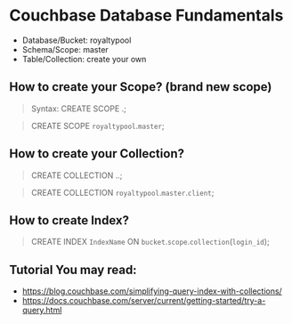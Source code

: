 # Couchbase Database Fundamentals

* Database/Bucket: royaltypool
* Schema/Scope: master
* Table/Collection: create your own

## How to create your Scope? (brand new scope)
> Syntax: CREATE SCOPE <bucket>.<scopename>;
  
> CREATE SCOPE `royaltypool`.`master`;
  
## How to create your Collection?
> CREATE COLLECTION <bucket>.<scopename>.<collectionName>;
  
> CREATE COLLECTION `royaltypool`.`master`.`client`;
  
## How to create Index? 
> CREATE INDEX `IndexName` ON `bucket`.`scope`.`collection`(`login_id`);

## Tutorial You may read:
* https://blog.couchbase.com/simplifying-query-index-with-collections/
* https://docs.couchbase.com/server/current/getting-started/try-a-query.html
